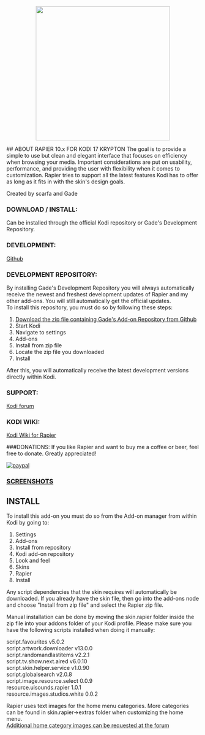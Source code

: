 <p align="center">
<img src="http://christiangade.com/xtra/rapier.png" width="350" align="middle">
</p>
## ABOUT RAPIER 10.x FOR KODI 17 KRYPTON
The goal is to provide a simple to use but clean and elegant interface that focuses on efficiency when browsing your media. 
Important considerations are put on usability, performance, and providing the user with flexibility when it comes to customization.   
Rapier tries to support all the latest features Kodi has to offer as long as it fits in with the skin's design goals.   
  
Created by scarfa and Gade  

### DOWNLOAD / INSTALL:
Can be installed through the official Kodi repository or Gade's Development Repository.

### DEVELOPMENT:
[Github](https://github.com/gade01/Rapier)

### DEVELOPMENT REPOSITORY:  
By installing Gade's Development Repository you will always automatically receive the newest and freshest development updates of Rapier and my other add-ons. You will still automatically get the official updates.  
To install this repository, you must do so by following these steps:  

1. [Download the zip file containing Gade's Add-on Repository from Github](https://github.com/gade01/repository.gade/raw/master/krypton/repository.gade/repository.gade-2.0.0.zip)   
2. Start Kodi   
3. Navigate to settings   
4. Add-ons   
5. Install from zip file   
6. Locate the zip file you downloaded   
7. Install   

After this, you will automatically receive the latest development versions directly within Kodi.   

### SUPPORT:
[Kodi forum](http://forum.kodi.tv/forumdisplay.php?fid=120)

### KODI WIKI:  
[Kodi Wiki for Rapier](http://kodi.wiki/view/Add-on:Rapier)

###DONATIONS:
If you like Rapier and want to buy me a coffee or beer, feel free to donate. Greatly appreciated!

[![paypal](https://www.paypalobjects.com/en_US/i/btn/btn_donate_LG.gif)](https://www.paypal.com/cgi-bin/webscr?cmd=_donations&business=TKBVTL8RFC43N&lc=DK&item_name=Gade&item_number=skin%2erapier&currency_code=EUR&bn=PP%2dDonationsBF%3abtn_donate_LG%2egif%3aNonHostedGuest)   

### [SCREENSHOTS](http://kodi.wiki/view/Add-on:Rapier#Screenshots)

## INSTALL   
To install this add-on you must do so from the Add-on manager from within Kodi by going to:   

1. Settings   
2. Add-ons   
3. Install from repository   
4. Kodi add-on repository   
5. Look and feel   
6. Skins   
7. Rapier   
8. Install   

Any script dependencies that the skin requires will automatically be downloaded. If you already have the skin file, then go into the add-ons node and choose "Install from zip file" and select the Rapier zip file.

Manual installation can be done by moving the skin.rapier folder inside the zip file into your addons folder of your Kodi profile.
Please make sure you have the following scripts installed when doing it manually: 

script.favourites v5.0.2  
script.artwork.downloader v13.0.0  
script.randomandlastitems v2.2.1  
script.tv.show.next.aired v6.0.10  
script.skin.helper.service v1.0.90  
script.globalsearch v2.0.8  
script.image.resource.select 0.0.9  
resource.uisounds.rapier 1.0.1  
resource.images.studios.white 0.0.2  

Rapier uses text images for the home menu categories. More categories can be found in skin.rapier->extras folder when customizing the home menu.   
[Additional home category images can be requested at the forum](http://forum.kodi.tv/showthread.php?tid=101862)